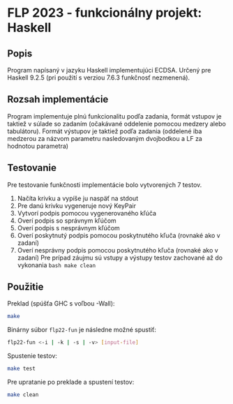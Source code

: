 # FLP 2023 - funkcionálny projekt: Haskell

## Popis

Program napísaný v jazyku Haskell implementujúci ECDSA. Určený pre Haskell 9.2.5 (pri použití s verziou 7.6.3 funkčnosť nezmenená).

## Rozsah implementácie

Program implementuje plnú funkcionalitu podľa zadania, formát vstupov je taktiež v súlade so zadaním (očakávané oddelenie pomocou medzery alebo tabulátoru). Formát výstupov je taktiež podľa zadania (oddelené iba medzerou za názvom parametru nasledovaným dvojbodkou a LF za hodnotou parametra)

## Testovanie

Pre testovanie funkčnosti implementácie bolo vytvorených 7 testov.
1. Načíta krivku a vypíše ju naspäť na stdout
2. Pre danú krivku vygeneruje nový KeyPair
3. Vytvorí podpis pomocou vygenerovaného kľúča
4. Overí podpis so správnym kľúčom
5. Overí podpis s nesprávnym kľúčom
6. Overí poskytnutý podpis pomocou poskytnutého kľuča (rovnaké ako v zadaní)
7. Overí nesprávny podpis pomocou poskytnutého kľuča (rovnaké ako v zadaní)
Pre prípad záujmu sú vstupy a výstupy testov zachované až do vykonania ```bash make clean```

## Použitie

Preklad (spúšťa GHC s voľbou -Wall):
```bash
make
```

Binárny súbor `flp22-fun` je následne možné spustiť:
```bash
flp22-fun <-i | -k | -s | -v> [input-file]
```

Spustenie testov:
```bash
make test
```

Pre upratanie po preklade a spustení testov:
```bash
make clean
```

